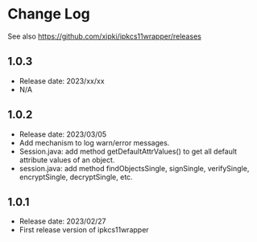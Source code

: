 # Change Log

See also <https://github.com/xipki/ipkcs11wrapper/releases>

## 1.0.3
- Release date: 2023/xx/xx
- N/A

## 1.0.2
- Release date: 2023/03/05
- Add mechanism to log warn/error messages.
- Session.java: add method getDefaultAttrValues() to get all default attribute values of an object.
- session.java: add method findObjectsSingle, signSingle, verifySingle, encryptSingle, decryptSingle, etc.

## 1.0.1
- Release date: 2023/02/27
- First release version of ipkcs11wrapper